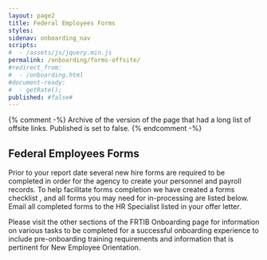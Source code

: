 ```yaml
---
layout: page2
title: Federal Employees Forms
styles:
sidenav: onboarding_nav
scripts:
#  - /assets/js/jquery.min.js
permalink: /onboarding/forms-offsite/
#redirect_from:
#  - /onboarding.html
#document-ready:
#  - getRate();
published: #false#
---
```


{% comment -%}
Archive of the version of the page that had a long list of offsite links.  Published is set to false.
{% endcomment -%}
## Federal Employees Forms

Prior to your report date several new hire forms are required to be completed in order for the agency to create your personnel and payroll records. To help facilitate forms completion we have created a forms checklist , and all forms you may need for in-processing are listed below. Email all completed forms to the HR Specialist listed in your offer letter.

Please visit the other sections of the FRTIB Onboarding page for information on various tasks to be completed for a successful onboarding experience to include pre-onboarding training requirements and information that is pertinent for New Employee Orientation.


<!-- CONTENT END -->
